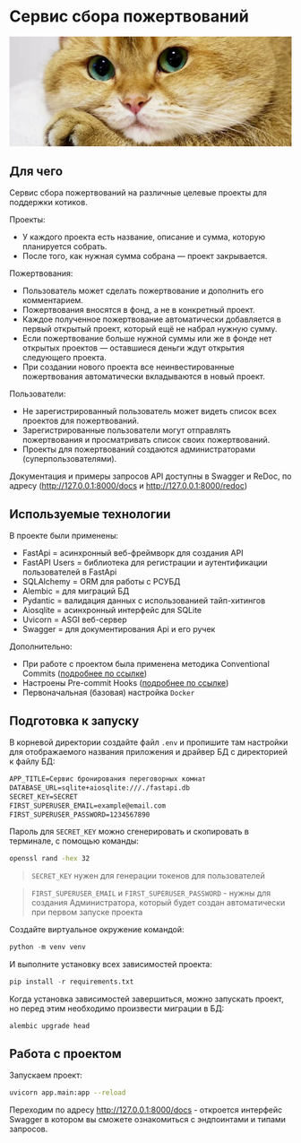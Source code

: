 # Сервис сбора пожертвований

![Cats](_assets/main.png)

## Для чего

Сервис сбора пожертвований на различные целевые проекты для поддержки котиков.

Проекты:

- У каждого проекта есть название, описание и сумма, которую планируется собрать.
- После того, как нужная сумма собрана — проект закрывается.

Пожертвования:

- Пользователь может сделать пожертвование и дополнить его комментарием.
- Пожертвования вносятся в фонд, а не в конкретный проект.
- Каждое полученное пожертвование автоматически добавляется в первый открытый проект, который ещё не набрал нужную сумму.
- Если пожертвование больше нужной суммы или же в фонде нет открытых проектов — оставшиеся деньги ждут открытия следующего проекта.
- При создании нового проекта все неинвестированные пожертвования автоматически вкладываются в новый проект.

Пользователи:

- Не зарегистрированный пользователь может видеть список всех проектов для пожертвований.
- Зарегистрированные пользователи могут отправлять пожертвования и просматривать список своих пожертвований.
- Проекты для пожертвований создаются администраторами (суперпользователями).

Документация и примеры запросов API доступны в Swagger и ReDoc, по адресу (http://127.0.0.1:8000/docs и http://127.0.0.1:8000/redoc)

## Используемые технологии

В проекте были применены:

- FastApi = асинхронный веб-фреймворк для создания API
- FastAPI Users = библиотека для регистрации и аутентификации пользователей в FastApi
- SQLAlchemy = ORM для работы с РСУБД
- Alembic = для миграций БД
- Pydantic = валидация данных с использованией тайп-хитингов
- Aiosqlite = асинхронный интерфейс для SQLite
- Uvicorn = ASGI веб-сервер
- Swagger = для документирования Api и его ручек

Дополнительно:

- При работе с проектом была применена методика Conventional Commits ([подробнее по ссылке](https://www.conventionalcommits.org/en/v1.0.0/))
- Настроены Pre-commit Hooks ([подробнее по ссылке](https://pre-commit.com/))
- Первоначальная (базовая) настройка `Docker`

## Подготовка к запуску

В корневой директории создайте файл `.env` и пропишите там настройки для отображаемого названия приложения и драйвер БД с директорией к файлу БД:

```text
APP_TITLE=Сервис бронирования переговорных комнат
DATABASE_URL=sqlite+aiosqlite:///./fastapi.db
SECRET_KEY=SECRET
FIRST_SUPERUSER_EMAIL=example@email.com
FIRST_SUPERUSER_PASSWORD=1234567890
```

Пароль для `SECRET_KEY` можно сгенерировать и скопировать в терминале, с помощью команды:

```bash
openssl rand -hex 32
```

> `SECRET_KEY` нужен для генерации токенов для пользователей

> `FIRST_SUPERUSER_EMAIL` и `FIRST_SUPERUSER_PASSWORD` - нужны для создания Администратора, который будет создан автоматически при первом запуске проекта

Создайте виртуальное окружение командой:

```python
python -m venv venv
```

И выполните установку всех зависимостей проекта:

```python
pip install -r requirements.txt
```

Когда установка зависимостей завершиться, можно запускать проект, но перед этим необходимо произвести миграции в БД:

```bash
alembic upgrade head
```

## Работа с проектом

Запускаем проект:

```bash
uvicorn app.main:app --reload
```

Переходим по адресу http://127.0.0.1:8000/docs - откроется интерфейс Swagger в котором вы сможете ознакомиться с эндпоинтами и типами запросов.
